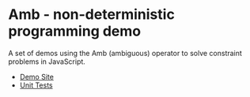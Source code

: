 # Amb - non-deterministic programming demo

A set of demos using the Amb (ambiguous) operator to solve constraint problems in JavaScript.

- [Demo Site](http://amb.pageforest.com)
- [Unit Tests](http://amb.pageforest.com/test/test-runner.html)
